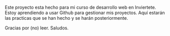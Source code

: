 
Este proyecto esta hecho para mi curso de desarrollo web en Inviertete.
Estoy aprendiendo a usar Github para gestionar mis proyectos. 
Aquí estarán las practicas que se han hecho y se harán posteriormente.

Gracias por (no) leer. 
Saludos.
